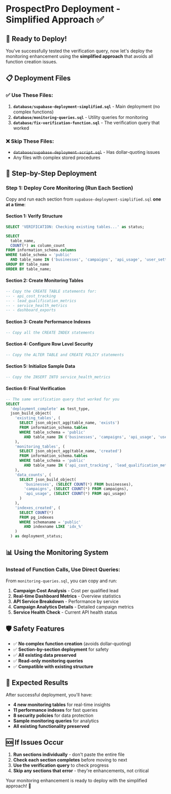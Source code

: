 # ProspectPro Deployment - Simplified Approach ✅

## 🎯 **Ready to Deploy!**

You've successfully tested the verification query, now let's deploy the monitoring enhancement using the **simplified approach** that avoids all function creation issues.

## 📋 **Deployment Files**

### ✅ **Use These Files:**
1. **`database/supabase-deployment-simplified.sql`** - Main deployment (no complex functions)
2. **`database/monitoring-queries.sql`** - Utility queries for monitoring
3. **`database/fix-verification-function.sql`** - The verification query that worked

### ❌ **Skip These Files:**
- ~~`database/supabase-deployment-script.sql`~~ - Has dollar-quoting issues
- Any files with complex stored procedures

## 🚀 **Step-by-Step Deployment**

### **Step 1: Deploy Core Monitoring (Run Each Section)**

Copy and run each section from `supabase-deployment-simplified.sql` **one at a time**:

#### Section 1: Verify Structure
```sql
SELECT 'VERIFICATION: Checking existing tables...' as status;

SELECT 
  table_name,
  COUNT(*) as column_count
FROM information_schema.columns 
WHERE table_schema = 'public' 
  AND table_name IN ('businesses', 'campaigns', 'api_usage', 'user_settings')
GROUP BY table_name
ORDER BY table_name;
```

#### Section 2: Create Monitoring Tables
```sql
-- Copy the CREATE TABLE statements for:
-- - api_cost_tracking
-- - lead_qualification_metrics  
-- - service_health_metrics
-- - dashboard_exports
```

#### Section 3: Create Performance Indexes
```sql
-- Copy all the CREATE INDEX statements
```

#### Section 4: Configure Row Level Security
```sql
-- Copy the ALTER TABLE and CREATE POLICY statements
```

#### Section 5: Initialize Sample Data
```sql
-- Copy the INSERT INTO service_health_metrics
```

#### Section 6: Final Verification
```sql
-- The same verification query that worked for you
SELECT 
  'deployment_complete' as test_type,
  json_build_object(
    'existing_tables', (
      SELECT json_object_agg(table_name, 'exists')
      FROM information_schema.tables 
      WHERE table_schema = 'public' 
        AND table_name IN ('businesses', 'campaigns', 'api_usage', 'user_settings')
    ),
    'monitoring_tables', (
      SELECT json_object_agg(table_name, 'created')
      FROM information_schema.tables 
      WHERE table_schema = 'public' 
        AND table_name IN ('api_cost_tracking', 'lead_qualification_metrics', 'service_health_metrics', 'dashboard_exports')
    ),
    'data_counts', (
      SELECT json_build_object(
        'businesses', (SELECT COUNT(*) FROM businesses),
        'campaigns', (SELECT COUNT(*) FROM campaigns),
        'api_usage', (SELECT COUNT(*) FROM api_usage)
      )
    ),
    'indexes_created', (
      SELECT COUNT(*) 
      FROM pg_indexes 
      WHERE schemaname = 'public' 
        AND indexname LIKE 'idx_%'
    )
  ) as deployment_status;
```

## 📊 **Using the Monitoring System**

### **Instead of Function Calls, Use Direct Queries:**

From `monitoring-queries.sql`, you can copy and run:

1. **Campaign Cost Analysis** - Cost per qualified lead
2. **Real-time Dashboard Metrics** - Overview statistics
3. **API Service Breakdown** - Performance by service
4. **Campaign Analytics Details** - Detailed campaign metrics
5. **Service Health Check** - Current API health status

## 🛡️ **Safety Features**

- ✅ **No complex function creation** (avoids dollar-quoting)
- ✅ **Section-by-section deployment** for safety
- ✅ **All existing data preserved**
- ✅ **Read-only monitoring queries**
- ✅ **Compatible with existing structure**

## 🎉 **Expected Results**

After successful deployment, you'll have:
- **4 new monitoring tables** for real-time insights
- **11 performance indexes** for fast queries
- **8 security policies** for data protection
- **Sample monitoring queries** for analytics
- **All existing functionality preserved**

## 🆘 **If Issues Occur**

1. **Run sections individually** - don't paste the entire file
2. **Check each section completes** before moving to next
3. **Use the verification query** to check progress
4. **Skip any sections that error** - they're enhancements, not critical

Your monitoring enhancement is ready to deploy with the simplified approach! 🚀